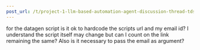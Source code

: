 ```yaml
---
post_url: /t/project-1-llm-based-automation-agent-discussion-thread-tds-jan-2025/164277/424
---
```

for the datagen script is it ok to hardcode the scripts url and my email id? I understand the script itself may change but can I count on the link remaining the same? Also is it necessary to pass the email as argument?